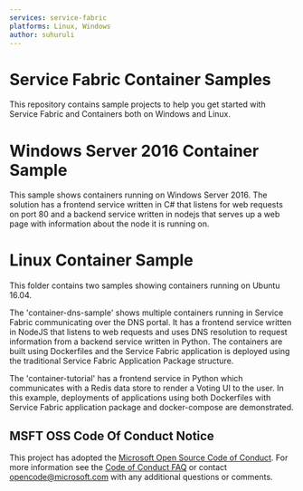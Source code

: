 ```yaml
---
services: service-fabric
platforms: Linux, Windows
author: suhuruli
---
```


# Service Fabric Container Samples
This repository contains sample projects to help you get started with Service Fabric and Containers both on Windows and Linux.

# Windows Server 2016 Container Sample
This sample shows containers running on Windows Server 2016. The solution has a frontend service written in C# that listens for web requests on port 80 and
a backend service written in nodejs that serves up a web page with information about the node it is running on.

# Linux Container Sample
This folder contains two samples showing containers running on Ubuntu 16.04. 

The 'container-dns-sample' shows multiple containers running in Service Fabric communicating over the DNS portal. It has a frontend service written in NodeJS that listens to web requests and uses DNS resolution to request information from a backend service written in Python. The containers are built using Dockerfiles and the Service Fabric application is deployed using the traditional Service Fabric Application Package structure. 

The 'container-tutorial' has a frontend service in Python which communicates with a Redis data store to render a Voting UI to the user. In this example, deployments of applications using both Dockerfiles with Service Fabric application package and docker-compose are demonstrated. 

## MSFT OSS Code Of Conduct Notice
This project has adopted the [Microsoft Open Source Code of Conduct](https://opensource.microsoft.com/codeofconduct/). For more information see the [Code of Conduct FAQ](https://opensource.microsoft.com/codeofconduct/faq/) or contact [opencode@microsoft.com](mailto:opencode@microsoft.com) with any additional questions or comments.

<!-- Links -->

[service-fabric-docs]: http://aka.ms/servicefabricdocs
[service-fabric-containers-overview]: https://docs.microsoft.com/en-us/azure/service-fabric/service-fabric-containers-overview/
[service-fabric-samples]: http://aka.ms/servicefabricsamples
